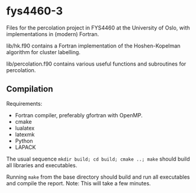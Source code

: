 # fys4460-3
Files for the percolation project in FYS4460 at the University of Oslo, with implementations in (modern) Fortran.

lib/hk.f90 contains a Fortran implementation of the Hoshen-Kopelman algorithm for cluster labelling.

lib/percolation.f90 contains various useful functions and subroutines for percolation.

## Compilation
Requirements:

* Fortran compiler, preferably gfortran with OpenMP.
* cmake
* lualatex
* latexmk
* Python
* LAPACK

The usual sequence `mkdir build; cd build; cmake ..; make` should build all libraries and executables.

Running `make` from the base directory should build and run all executables and compile the report. Note: This will take a few minutes.

